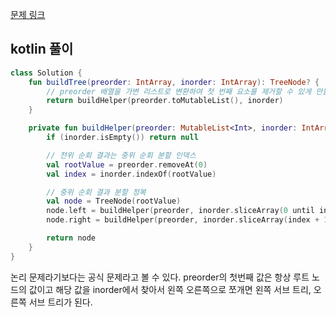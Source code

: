 [문제 링크](https://leetcode.com/problems/construct-binary-tree-from-preorder-and-inorder-traversal/description/)


## kotlin 풀이
```kotlin
class Solution {
    fun buildTree(preorder: IntArray, inorder: IntArray): TreeNode? {
        // preorder 배열을 가변 리스트로 변환하여 첫 번째 요소를 제거할 수 있게 만듦
        return buildHelper(preorder.toMutableList(), inorder)
    }

    private fun buildHelper(preorder: MutableList<Int>, inorder: IntArray): TreeNode? {
        if (inorder.isEmpty()) return null

        // 전위 순회 결과는 중위 순회 분할 인덱스
        val rootValue = preorder.removeAt(0)
        val index = inorder.indexOf(rootValue)

        // 중위 순회 결과 분할 정복
        val node = TreeNode(rootValue)
        node.left = buildHelper(preorder, inorder.sliceArray(0 until index))
        node.right = buildHelper(preorder, inorder.sliceArray(index + 1 until inorder.size))

        return node
    }
}
```
논리 문제라기보다는 공식 문제라고 볼 수 있다.
preorder의 첫번째 값은 항상 루트 노드의 값이고 해당 값을 inorder에서 찾아서 왼쪽 오른쪽으로 쪼개면 왼쪽 서브 트리, 오른쪽 서브 트리가 된다.

